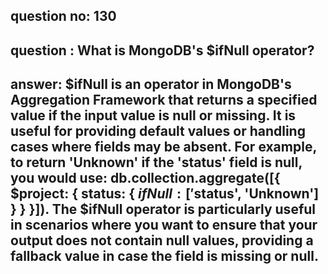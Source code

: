 
      
## question no: 130

## question : What is MongoDB's $ifNull operator?

## answer: $ifNull is an operator in MongoDB's Aggregation Framework that returns a specified value if the input value is null or missing. It is useful for providing default values or handling cases where fields may be absent. For example, to return 'Unknown' if the 'status' field is null, you would use: db.collection.aggregate([{ $project: { status: { $ifNull: ['$status', 'Unknown'] } } }]). The $ifNull operator is particularly useful in scenarios where you want to ensure that your output does not contain null values, providing a fallback value in case the field is missing or null.
      
